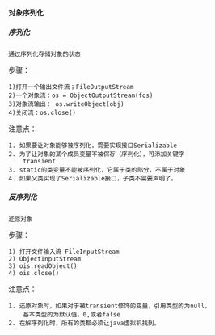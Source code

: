 #### 对象序列化


##### 序列化

    通过序列化存储对象的状态
    
步骤：

    1)打开一个输出文件流；FileOutputStream
    2)一个对象流：os = ObjectOutputStream(fos)
    3)对象流输出： os.writeObject(obj)
    4)关闭流：os.close()

注意点：
        
    1. 如果要让对象能够被序列化，需要实现接口Serializable
    2. 为了让对象的某个成员变量不被保存（序列化），可添加关键字
        transient
    3. static的类变量不能被序列化，它属于类的部分，不属于对象
    4. 如果父类实现了Serializable接口，子类不需要声明了。


##### 反序列化

    还原对象    

步骤：

    1) 打开文件输入流 FileInputStream
    2) ObjectInputStream
    3) ois.readObject()
    4) ois.close()

注意点：
    
    1. 还原对象时，如果对于被transient修饰的变量，引用类型的为null，
        基本类型的为默认值，0,或者false
    2. 在解序列化时，所有的类都必须让java虚拟机找到。



